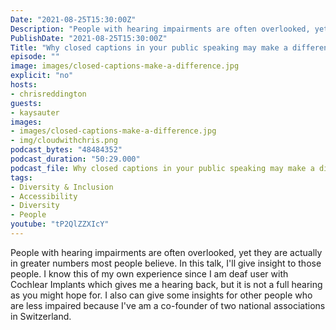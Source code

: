 ```yaml
---
Date: "2021-08-25T15:30:00Z"
Description: "People with hearing impairments are often overlooked, yet they are actually in greater numbers most people believe. In this talk, I'll give insight to those people. I know this of my own experience since I am deaf user with Cochlear Implants which gives me a hearing back, but it is not a full hearing as you might hope for. I also can give some insights for other people who are less impaired because I've am a co-founder of two national associations in Switzerland."
PublishDate: "2021-08-25T15:30:00Z"
Title: "Why closed captions in your public speaking may make a difference"
episode: ""
image: images/closed-captions-make-a-difference.jpg
explicit: "no"
hosts:
- chrisreddington
guests:
- kaysauter
images:
- images/closed-captions-make-a-difference.jpg
- img/cloudwithchris.png
podcast_bytes: "48484352"
podcast_duration: "50:29.000"
podcast_file: Why closed captions in your public speaking may make a difference.mp3
tags:
- Diversity & Inclusion
- Accessibility
- Diversity
- People
youtube: "tP2QlZZXIcY"
---
```

People with hearing impairments are often overlooked, yet they are actually in greater numbers most people believe. In this talk, I'll give insight to those people. I know this of my own experience since I am deaf user with Cochlear Implants which gives me a hearing back, but it is not a full hearing as you might hope for. I also can give some insights for other people who are less impaired because I've am a co-founder of two national associations in Switzerland.
